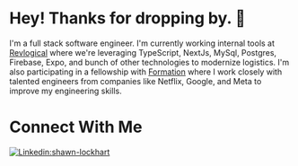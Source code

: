 # Hey! Thanks for dropping by. 👋

I'm a full stack software engineer. I'm currently working internal tools at [Revlogical](https://www.revlogical.com/) where we're leveraging TypeScript, NextJs, MySql, Postgres, Firebase, Expo, and bunch of other technologies to modernize logistics. I'm also participating in a fellowship with [Formation](https://www.formation.dev) where I work closely with talented engineers from companies like Netflix, Google, and Meta to improve my engineering skills.


# Connect With Me
[![Linkedin:shawn-lockhart](https://img.shields.io/badge/-shawn--lockhart-blue?style=flat-square&logo=Linkedin&logoColor=white&link=https://www.linkedin.com/in/shawn-lockhart/)](https://www.linkedin.com/in/shawn-lockhart/)

